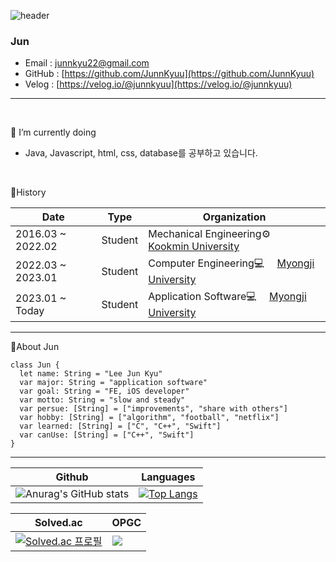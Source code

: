 ![header](https://capsule-render.vercel.app/api?type=Slice&color=gradient&height=120&section=header&text=안녕하세요👋&fontSize=30&fontColor=FDF5E6&animation=twinkling&fontAlign=10&fontAlignY=80&)

### Jun

- Email : [junnkyu22@gmail.com](junnkyu22@gmail.com)
- GitHub : [https://github.com/JunnKyuu](https://github.com/JunnKyuu)
- Velog : [https://velog.io/@junnkyuu](https://velog.io/@junnkyuu)

---
<br>

🌱 I’m currently doing
- Java, Javascript, html, css, database를 공부하고 있습니다.

<br>

🔭History

|Date|Type|Organization|
|-----|---|---|
|2016.03 ~ 2022.02|Student|Mechanical Engineering⚙️　 [Kookmin University](https://www.kookmin.ac.kr/comm/html/user/temp_page.do)|
|2022.03 ~ 2023.01|Student|Computer Engineering💻　 [Myongji University](https://www.mju.ac.kr/sites/mjukr/intro/intro.html)|
|2023.01 ~ Today|Student|Application Software💻　 [Myongji University](https://www.mju.ac.kr/sites/mjukr/intro/intro.html)|
---

📝About Jun
```
class Jun {
  let name: String = "Lee Jun Kyu"
  var major: String = "application software"
  var goal: String = "FE, iOS developer"
  var motto: String = "slow and steady"
  var persue: [String] = ["improvements", "share with others"]
  var hobby: [String] = ["algorithm", "football", "netflix"]
  var learned: [String] = ["C", "C++", "Swift"]
  var canUse: [String] = ["C++", "Swift"]
}
```
---
|Github|Languages|
|-----|---|
|![Anurag's GitHub stats](https://github-readme-stats.vercel.app/api?username=JunnKyuu&show_icons=true&theme=transparent)|[![Top Langs](https://github-readme-stats.vercel.app/api/top-langs/?username=JunnKyuu&layout=compact&theme=transparent)](https://github.com/anuraghazra/github-readme-stats)|

|Solved.ac|OPGC|
|-----|---|
|[![Solved.ac 프로필](http://mazassumnida.wtf/api/v2/generate_badge?boj=junnkyuu22)](https://solved.ac/junnkyuu22)|<a href="https://opgc.me/#/users/junnkyuu" target="_blank"><img src="https://api.opgc.me/githubs/users/junnkyuu/tag/?theme=prism" /></a>|
